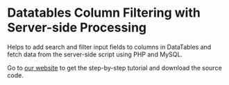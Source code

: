 # Datatables Column Filtering with Server-side Processing
Helps to add search and filter input fields to columns in DataTables and fetch data from the server-side script using PHP and MySQL.

Go to [our website](https://www.codexworld.com/datatables-column-filtering-with-server-side-processing-using-php/) to get the step-by-step tutorial and download the source code. 

